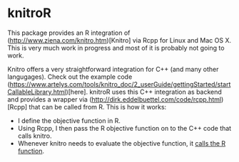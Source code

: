 knitroR
=======

This package provides an R integration of (http://www.ziena.com/knitro.htm)[Knitro] via Rcpp for Linux and Mac OS X. 
This is very much work in progress and most of it is probably not going to work. 

Knitro offers a very straightforward integration for C++ (and many other langugages). Check out the example code (https://www.artelys.com/tools/knitro_doc/2_userGuide/gettingStarted/startCallableLibrary.html)[here]. knitroR uses this C++ integration as backend and provides a wrapper via (http://dirk.eddelbuettel.com/code/rcpp.html)[Rcpp] that can be called from R. This is how it works: 
* I define the objective function in R. 
* Using Rcpp, I then pass the R objective function on to the C++ code that calls knitro. 
* Whenever knitro needs to evaluate the objective function, it [calls the R function](http://gallery.rcpp.org/articles/r-function-from-c++/). 



